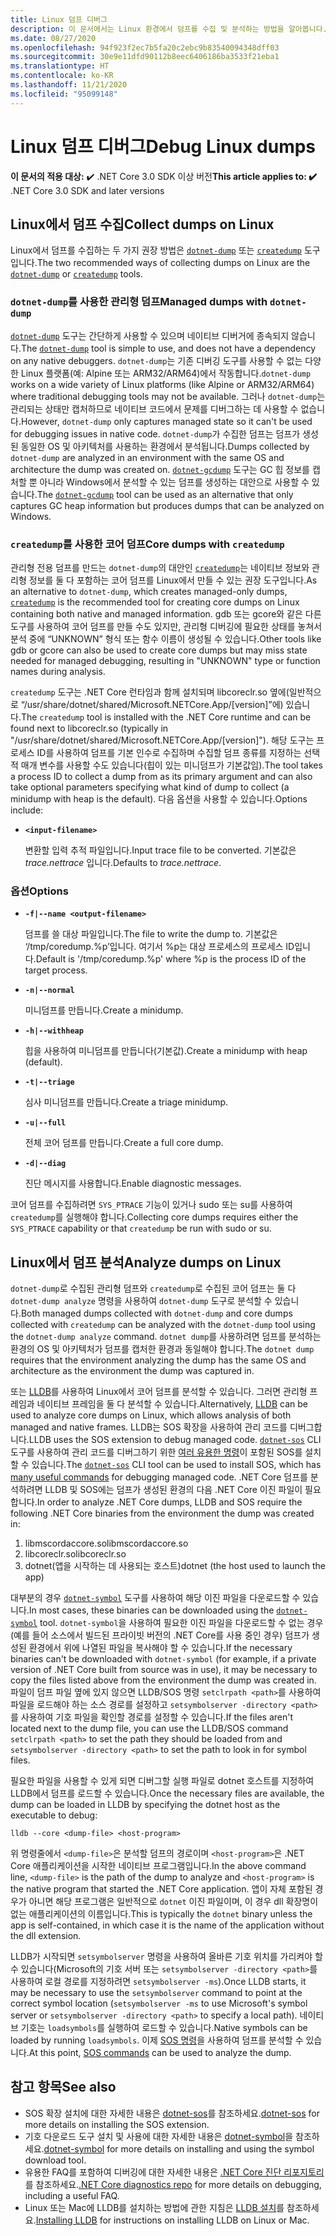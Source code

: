 ```yaml
---
title: Linux 덤프 디버그
description: 이 문서에서는 Linux 환경에서 덤프를 수집 및 분석하는 방법을 알아봅니다.
ms.date: 08/27/2020
ms.openlocfilehash: 94f923f2ec7b5fa20c2ebc9b83540094348dff03
ms.sourcegitcommit: 30e9e11dfd90112b8eec6406186ba3533f21eba1
ms.translationtype: HT
ms.contentlocale: ko-KR
ms.lasthandoff: 11/21/2020
ms.locfileid: "95099148"
---
```

# <a name="debug-linux-dumps"></a><span data-ttu-id="d7a52-103">Linux 덤프 디버그</span><span class="sxs-lookup"><span data-stu-id="d7a52-103">Debug Linux dumps</span></span>

<span data-ttu-id="d7a52-104">**이 문서의 적용 대상:** ✔️ .NET Core 3.0 SDK 이상 버전</span><span class="sxs-lookup"><span data-stu-id="d7a52-104">**This article applies to: ✔️** .NET Core 3.0 SDK and later versions</span></span>

## <a name="collect-dumps-on-linux"></a><span data-ttu-id="d7a52-105">Linux에서 덤프 수집</span><span class="sxs-lookup"><span data-stu-id="d7a52-105">Collect dumps on Linux</span></span>

<span data-ttu-id="d7a52-106">Linux에서 덤프를 수집하는 두 가지 권장 방법은 [`dotnet-dump`](dotnet-dump.md) 또는 [`createdump`](https://github.com/dotnet/runtime/blob/master/docs/design/coreclr/botr/xplat-minidump-generation.md) 도구입니다.</span><span class="sxs-lookup"><span data-stu-id="d7a52-106">The two recommended ways of collecting dumps on Linux are the [`dotnet-dump`](dotnet-dump.md) or [`createdump`](https://github.com/dotnet/runtime/blob/master/docs/design/coreclr/botr/xplat-minidump-generation.md) tools.</span></span>

### <a name="managed-dumps-with-dotnet-dump"></a><span data-ttu-id="d7a52-107">`dotnet-dump`를 사용한 관리형 덤프</span><span class="sxs-lookup"><span data-stu-id="d7a52-107">Managed dumps with `dotnet-dump`</span></span>

<span data-ttu-id="d7a52-108">[`dotnet-dump`](dotnet-dump.md) 도구는 간단하게 사용할 수 있으며 네이티브 디버거에 종속되지 않습니다.</span><span class="sxs-lookup"><span data-stu-id="d7a52-108">The [`dotnet-dump`](dotnet-dump.md) tool is simple to use, and does not have a dependency on any native debuggers.</span></span> <span data-ttu-id="d7a52-109">`dotnet-dump`는 기존 디버깅 도구를 사용할 수 없는 다양한 Linux 플랫폼(예: Alpine 또는 ARM32/ARM64)에서 작동합니다.</span><span class="sxs-lookup"><span data-stu-id="d7a52-109">`dotnet-dump` works on a wide variety of Linux platforms (like Alpine or ARM32/ARM64) where traditional debugging tools may not be available.</span></span> <span data-ttu-id="d7a52-110">그러나 `dotnet-dump`는 관리되는 상태만 캡처하므로 네이티브 코드에서 문제를 디버그하는 데 사용할 수 없습니다.</span><span class="sxs-lookup"><span data-stu-id="d7a52-110">However, `dotnet-dump` only captures managed state so it can't be used for debugging issues in native code.</span></span> <span data-ttu-id="d7a52-111">`dotnet-dump`가 수집한 덤프는 덤프가 생성된 동일한 OS 및 아키텍처를 사용하는 환경에서 분석됩니다.</span><span class="sxs-lookup"><span data-stu-id="d7a52-111">Dumps collected by `dotnet-dump` are analyzed in an environment with the same OS and architecture the dump was created on.</span></span> <span data-ttu-id="d7a52-112">[`dotnet-gcdump`](dotnet-gcdump.md) 도구는 GC 힙 정보를 캡처할 뿐 아니라 Windows에서 분석할 수 있는 덤프를 생성하는 대안으로 사용할 수 있습니다.</span><span class="sxs-lookup"><span data-stu-id="d7a52-112">The [`dotnet-gcdump`](dotnet-gcdump.md) tool can be used as an alternative that only captures GC heap information but produces dumps that can be analyzed on Windows.</span></span>

### <a name="core-dumps-with-createdump"></a><span data-ttu-id="d7a52-113">`createdump`를 사용한 코어 덤프</span><span class="sxs-lookup"><span data-stu-id="d7a52-113">Core dumps with `createdump`</span></span>

<span data-ttu-id="d7a52-114">관리형 전용 덤프를 만드는 `dotnet-dump`의 대안인 [`createdump`](https://github.com/dotnet/runtime/blob/master/docs/design/coreclr/botr/xplat-minidump-generation.md)는 네이티브 정보와 관리형 정보를 둘 다 포함하는 코어 덤프를 Linux에서 만들 수 있는 권장 도구입니다.</span><span class="sxs-lookup"><span data-stu-id="d7a52-114">As an alternative to `dotnet-dump`, which creates managed-only dumps, [`createdump`](https://github.com/dotnet/runtime/blob/master/docs/design/coreclr/botr/xplat-minidump-generation.md) is the recommended tool for creating core dumps on Linux containing both native and managed information.</span></span> <span data-ttu-id="d7a52-115">gdb 또는 gcore와 같은 다른 도구를 사용하여 코어 덤프를 만들 수도 있지만, 관리형 디버깅에 필요한 상태를 놓쳐서 분석 중에 “UNKNOWN” 형식 또는 함수 이름이 생성될 수 있습니다.</span><span class="sxs-lookup"><span data-stu-id="d7a52-115">Other tools like gdb or gcore can also be used to create core dumps but may miss state needed for managed debugging, resulting in "UNKNOWN" type or function names during analysis.</span></span>

<span data-ttu-id="d7a52-116">`createdump` 도구는 .NET Core 런타임과 함께 설치되며 libcoreclr.so 옆에(일반적으로 “/usr/share/dotnet/shared/Microsoft.NETCore.App/[version]”에) 있습니다.</span><span class="sxs-lookup"><span data-stu-id="d7a52-116">The `createdump` tool is installed with the .NET Core runtime and can be found next to libcoreclr.so (typically in "/usr/share/dotnet/shared/Microsoft.NETCore.App/[version]").</span></span> <span data-ttu-id="d7a52-117">해당 도구는 프로세스 ID를 사용하여 덤프를 기본 인수로 수집하며 수집할 덤프 종류를 지정하는 선택적 매개 변수를 사용할 수도 있습니다(힙이 있는 미니덤프가 기본값임).</span><span class="sxs-lookup"><span data-stu-id="d7a52-117">The tool takes a process ID to collect a dump from as its primary argument and can also take optional parameters specifying what kind of dump to collect (a minidump with heap is the default).</span></span> <span data-ttu-id="d7a52-118">다음 옵션을 사용할 수 있습니다.</span><span class="sxs-lookup"><span data-stu-id="d7a52-118">Options include:</span></span>

- **`<input-filename>`**

  <span data-ttu-id="d7a52-119">변환할 입력 추적 파일입니다.</span><span class="sxs-lookup"><span data-stu-id="d7a52-119">Input trace file to be converted.</span></span> <span data-ttu-id="d7a52-120">기본값은 *trace.nettrace* 입니다.</span><span class="sxs-lookup"><span data-stu-id="d7a52-120">Defaults to *trace.nettrace*.</span></span>

### <a name="options"></a><span data-ttu-id="d7a52-121">옵션</span><span class="sxs-lookup"><span data-stu-id="d7a52-121">Options</span></span>

- **`-f|--name <output-filename>`**

  <span data-ttu-id="d7a52-122">덤프를 쓸 대상 파일입니다.</span><span class="sxs-lookup"><span data-stu-id="d7a52-122">The file to write the dump to.</span></span> <span data-ttu-id="d7a52-123">기본값은 ‘/tmp/coredump.%p’입니다. 여기서 %p는 대상 프로세스의 프로세스 ID입니다.</span><span class="sxs-lookup"><span data-stu-id="d7a52-123">Default is '/tmp/coredump.%p' where %p is the process ID of the target process.</span></span>

- **`-n|--normal`**

  <span data-ttu-id="d7a52-124">미니덤프를 만듭니다.</span><span class="sxs-lookup"><span data-stu-id="d7a52-124">Create a minidump.</span></span>

- **`-h|--withheap`**

  <span data-ttu-id="d7a52-125">힙을 사용하여 미니덤프를 만듭니다(기본값).</span><span class="sxs-lookup"><span data-stu-id="d7a52-125">Create a minidump with heap (default).</span></span>

- **`-t|--triage`**

  <span data-ttu-id="d7a52-126">심사 미니덤프를 만듭니다.</span><span class="sxs-lookup"><span data-stu-id="d7a52-126">Create a triage minidump.</span></span>

- **`-u|--full`**

  <span data-ttu-id="d7a52-127">전체 코어 덤프를 만듭니다.</span><span class="sxs-lookup"><span data-stu-id="d7a52-127">Create a full core dump.</span></span>

- **`-d|--diag`**

  <span data-ttu-id="d7a52-128">진단 메시지를 사용합니다.</span><span class="sxs-lookup"><span data-stu-id="d7a52-128">Enable diagnostic messages.</span></span>

<span data-ttu-id="d7a52-129">코어 덤프를 수집하려면 `SYS_PTRACE` 기능이 있거나 sudo 또는 su를 사용하여 `createdump`를 실행해야 합니다.</span><span class="sxs-lookup"><span data-stu-id="d7a52-129">Collecting core dumps requires either the `SYS_PTRACE` capability or that `createdump` be run with sudo or su.</span></span>

## <a name="analyze-dumps-on-linux"></a><span data-ttu-id="d7a52-130">Linux에서 덤프 분석</span><span class="sxs-lookup"><span data-stu-id="d7a52-130">Analyze dumps on Linux</span></span>

<span data-ttu-id="d7a52-131">`dotnet-dump`로 수집된 관리형 덤프와 `createdump`로 수집된 코어 덤프는 둘 다 `dotnet-dump analyze` 명령을 사용하여 `dotnet-dump` 도구로 분석할 수 있습니다.</span><span class="sxs-lookup"><span data-stu-id="d7a52-131">Both managed dumps collected with `dotnet-dump` and core dumps collected with `createdump` can be analyzed with the `dotnet-dump` tool using the `dotnet-dump analyze` command.</span></span> <span data-ttu-id="d7a52-132">`dotnet dump`를 사용하려면 덤프를 분석하는 환경의 OS 및 아키텍처가 덤프를 캡처한 환경과 동일해야 합니다.</span><span class="sxs-lookup"><span data-stu-id="d7a52-132">The `dotnet dump` requires that the environment analyzing the dump has the same OS and architecture as the environment the dump was captured in.</span></span>

<span data-ttu-id="d7a52-133">또는 [LLDB](https://lldb.llvm.org/)를 사용하여 Linux에서 코어 덤프를 분석할 수 있습니다. 그러면 관리형 프레임과 네이티브 프레임을 둘 다 분석할 수 있습니다.</span><span class="sxs-lookup"><span data-stu-id="d7a52-133">Alternatively, [LLDB](https://lldb.llvm.org/) can be used to analyze core dumps on Linux, which allows analysis of both managed and native frames.</span></span> <span data-ttu-id="d7a52-134">LLDB는 SOS 확장을 사용하여 관리 코드를 디버그합니다.</span><span class="sxs-lookup"><span data-stu-id="d7a52-134">LLDB uses the SOS extension to debug managed code.</span></span> <span data-ttu-id="d7a52-135">[`dotnet-sos`](dotnet-sos.md) CLI 도구를 사용하여 관리 코드를 디버그하기 위한 [여러 유용한 명령](https://github.com/dotnet/diagnostics/blob/master/documentation/sos-debugging-extension.md)이 포함된 SOS를 설치할 수 있습니다.</span><span class="sxs-lookup"><span data-stu-id="d7a52-135">The [`dotnet-sos`](dotnet-sos.md) CLI tool can be used to install SOS, which has [many useful commands](https://github.com/dotnet/diagnostics/blob/master/documentation/sos-debugging-extension.md) for debugging managed code.</span></span> <span data-ttu-id="d7a52-136">.NET Core 덤프를 분석하려면 LLDB 및 SOS에는 덤프가 생성된 환경의 다음 .NET Core 이진 파일이 필요합니다.</span><span class="sxs-lookup"><span data-stu-id="d7a52-136">In order to analyze .NET Core dumps, LLDB and SOS require the following .NET Core binaries from the environment the dump was created in:</span></span>

1. <span data-ttu-id="d7a52-137">libmscordaccore.so</span><span class="sxs-lookup"><span data-stu-id="d7a52-137">libmscordaccore.so</span></span>
2. <span data-ttu-id="d7a52-138">libcoreclr.so</span><span class="sxs-lookup"><span data-stu-id="d7a52-138">libcoreclr.so</span></span>
3. <span data-ttu-id="d7a52-139">dotnet(앱을 시작하는 데 사용되는 호스트)</span><span class="sxs-lookup"><span data-stu-id="d7a52-139">dotnet (the host used to launch the app)</span></span>

<span data-ttu-id="d7a52-140">대부분의 경우 [`dotnet-symbol`](dotnet-symbol.md) 도구를 사용하여 해당 이진 파일을 다운로드할 수 있습니다.</span><span class="sxs-lookup"><span data-stu-id="d7a52-140">In most cases, these binaries can be downloaded using the [`dotnet-symbol`](dotnet-symbol.md) tool.</span></span> <span data-ttu-id="d7a52-141">`dotnet-symbol`을 사용하여 필요한 이진 파일을 다운로드할 수 없는 경우(예를 들어 소스에서 빌드된 프라이빗 버전의 .NET Core를 사용 중인 경우) 덤프가 생성된 환경에서 위에 나열된 파일을 복사해야 할 수 있습니다.</span><span class="sxs-lookup"><span data-stu-id="d7a52-141">If the necessary binaries can't be downloaded with `dotnet-symbol` (for example, if a private version of .NET Core built from source was in use), it may be necessary to copy the files listed above from the environment the dump was created in.</span></span> <span data-ttu-id="d7a52-142">파일이 덤프 파일 옆에 있지 않으면 LLDB/SOS 명령 `setclrpath <path>`를 사용하여 파일을 로드해야 하는 소스 경로를 설정하고 `setsymbolserver -directory <path>`를 사용하여 기호 파일을 확인할 경로를 설정할 수 있습니다.</span><span class="sxs-lookup"><span data-stu-id="d7a52-142">If the files aren't located next to the dump file, you can use the LLDB/SOS command `setclrpath <path>` to set the path they should be loaded from and `setsymbolserver -directory <path>` to set the path to look in for symbol files.</span></span>

<span data-ttu-id="d7a52-143">필요한 파일을 사용할 수 있게 되면 디버그할 실행 파일로 dotnet 호스트를 지정하여 LLDB에서 덤프를 로드할 수 있습니다.</span><span class="sxs-lookup"><span data-stu-id="d7a52-143">Once the necessary files are available, the dump can be loaded in LLDB by specifying the dotnet host as the executable to debug:</span></span>

```console
lldb --core <dump-file> <host-program>
```

<span data-ttu-id="d7a52-144">위 명령줄에서 `<dump-file>`은 분석할 덤프의 경로이며 `<host-program>`은 .NET Core 애플리케이션을 시작한 네이티브 프로그램입니다.</span><span class="sxs-lookup"><span data-stu-id="d7a52-144">In the above command line, `<dump-file>` is the path of the dump to analyze and `<host-program>` is the native program that started the .NET Core application.</span></span> <span data-ttu-id="d7a52-145">앱이 자체 포함된 경우가 아니면 해당 프로그램은 일반적으로 `dotnet` 이진 파일이며, 이 경우 dll 확장명이 없는 애플리케이션의 이름입니다.</span><span class="sxs-lookup"><span data-stu-id="d7a52-145">This is typically the `dotnet` binary unless the app is self-contained, in which case it is the name of the application without the dll extension.</span></span>

<span data-ttu-id="d7a52-146">LLDB가 시작되면 `setsymbolserver` 명령을 사용하여 올바른 기호 위치를 가리켜야 할 수 있습니다(Microsoft의 기호 서버 또는 `setsymbolserver -directory <path>`를 사용하여 로컬 경로를 지정하려면 `setsymbolserver -ms`).</span><span class="sxs-lookup"><span data-stu-id="d7a52-146">Once LLDB starts, it may be necessary to use the `setsymbolserver` command to point at the correct symbol location (`setsymbolserver -ms` to use Microsoft's symbol server or `setsymbolserver -directory <path>` to specify a local path).</span></span> <span data-ttu-id="d7a52-147">네이티브 기호는 `loadsymbols`를 실행하여 로드할 수 있습니다.</span><span class="sxs-lookup"><span data-stu-id="d7a52-147">Native symbols can be loaded by running `loadsymbols`.</span></span> <span data-ttu-id="d7a52-148">이제 [SOS 명령](https://github.com/dotnet/diagnostics/blob/master/documentation/sos-debugging-extension.md)을 사용하여 덤프를 분석할 수 있습니다.</span><span class="sxs-lookup"><span data-stu-id="d7a52-148">At this point, [SOS commands](https://github.com/dotnet/diagnostics/blob/master/documentation/sos-debugging-extension.md) can be used to analyze the dump.</span></span>

## <a name="see-also"></a><span data-ttu-id="d7a52-149">참고 항목</span><span class="sxs-lookup"><span data-stu-id="d7a52-149">See also</span></span>

- <span data-ttu-id="d7a52-150">SOS 확장 설치에 대한 자세한 내용은 [dotnet-sos](dotnet-sos.md)를 참조하세요.</span><span class="sxs-lookup"><span data-stu-id="d7a52-150">[dotnet-sos](dotnet-sos.md) for more details on installing the SOS extension.</span></span>
- <span data-ttu-id="d7a52-151">기호 다운로드 도구 설치 및 사용에 대한 자세한 내용은 [dotnet-symbol](dotnet-symbol.md)을 참조하세요.</span><span class="sxs-lookup"><span data-stu-id="d7a52-151">[dotnet-symbol](dotnet-symbol.md) for more details on installing and using the symbol download tool.</span></span>
- <span data-ttu-id="d7a52-152">유용한 FAQ를 포함하여 디버깅에 대한 자세한 내용은 [.NET Core 진단 리포지토리](https://github.com/dotnet/diagnostics/blob/master/documentation/)를 참조하세요.</span><span class="sxs-lookup"><span data-stu-id="d7a52-152">[.NET Core diagnostics repo](https://github.com/dotnet/diagnostics/blob/master/documentation/) for more details on debugging, including a useful FAQ.</span></span>
- <span data-ttu-id="d7a52-153">Linux 또는 Mac에 LLDB를 설치하는 방법에 관한 지침은 [LLDB 설치](https://github.com/dotnet/diagnostics/blob/master/documentation/sos.md#getting-lldb)를 참조하세요.</span><span class="sxs-lookup"><span data-stu-id="d7a52-153">[Installing LLDB](https://github.com/dotnet/diagnostics/blob/master/documentation/sos.md#getting-lldb) for instructions on installing LLDB on Linux or Mac.</span></span>
